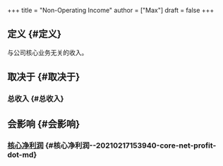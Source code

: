 +++
title = "Non-Operating Income"
author = ["Max"]
draft = false
+++

## 定义 {#定义}

与公司核心业务无关的收入。


## 取决于 {#取决于}


### 总收入 {#总收入}


## 会影响 {#会影响}


### [核心净利润](20210217153940-core_net_profit.md) {#核心净利润--20210217153940-core-net-profit-dot-md}
